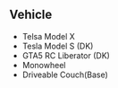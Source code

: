 Vehicle
-------
* Telsa Model X 
* Tesla Model S (DK)
* GTA5 RC Liberator (DK)
* Monowheel
* Driveable Couch(Base)
